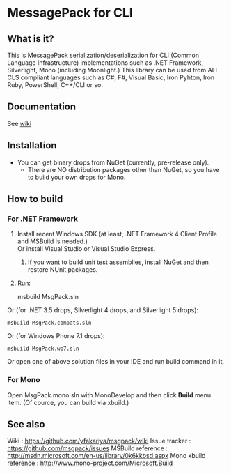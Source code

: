 # MessagePack for CLI

## What is it?

This is MessagePack serialization/deserialization for CLI (Common Language Infrastructure) implementations such as .NET Framework, Silverlight, Mono (including Moonlight.)
This library can be used from ALL CLS compliant languages such as C#, F#, Visual Basic, Iron Pyhton, Iron Ruby, PowerShell, C++/CLI or so.

## Documentation

See [wiki](https://github.com/msgpack/msgpack-cli/wiki)

## Installation

* You can get binary drops from NuGet (currently, pre-release only).
  * There are NO distribution packages other than NuGet, so you have to build your own drops for Mono.

## How to build

### For .NET Framework

1. Install recent Windows SDK (at least, .NET Framework 4 Client Profile and MSBuild is needed.) <br/>
   Or install Visual Studio or Visual Studio Express.
    1. If you want to build unit test assemblies, install NuGet and then restore NUnit packages.
2. Run:

    msbuild MsgPack.sln

  Or (for .NET 3.5 drops, Silverlight 4 drops, and Silverlight 5 drops):

    msbuild MsgPack.compats.sln

  Or (for Windows Phone 7.1 drops):

    msbuild MsgPack.wp7.sln

Or open one of above solution files in your IDE and run build command in it.

### For Mono

Open MsgPack.mono.sln with MonoDevelop and then click **Build** menu item.
(Of cource, you can build via xbuild.)

## See also

  Wiki                  : https://github.com/yfakariya/msgpack/wiki
  Issue tracker         : https://github.com/msgpack/issues
  MSBuild reference     : http://msdn.microsoft.com/en-us/library/0k6kkbsd.aspx
  Mono xbuild reference : http://www.mono-project.com/Microsoft.Build